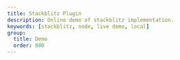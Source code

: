 ```yaml
---
title: Stackblitz Plugin
description: Online demo of stackblitz implementation.
keywords: [stackblitz, node, live demo, local]
group:
  title: Demo
  order: 800
---
```


<embed-project src="@dumlj/stackblitz-webpack-plugin"></embed-project>
